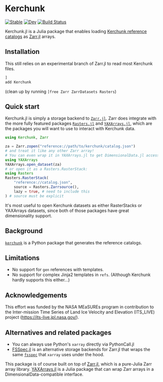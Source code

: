 # Kerchunk

[![Stable](https://img.shields.io/badge/docs-stable-blue.svg)](https://JuliaIO.github.io/Kerchunk.jl/stable/)
[![Dev](https://img.shields.io/badge/docs-dev-blue.svg)](https://JuliaIO.github.io/Kerchunk.jl/dev/)
[![Build Status](https://github.com/JuliaIO/Kerchunk.jl/actions/workflows/CI.yml/badge.svg?branch=main)](https://github.com/JuliaIO/Kerchunk.jl/actions/workflows/CI.yml?query=branch%3Amain)

Kerchunk.jl is a Julia package that enables loading [Kerchunk reference catalogs](https://fsspec.github.io/kerchunk/) as [Zarr.jl](https://github.com/JuliaIO/Zarr.jl) arrays.

## Installation

This still relies on an experimental branch of Zarr.jl to read most Kerchunk files.

```julia
] 
add Kerchunk
```

(clean up by running `]free Zarr ZarrDatasets Rasters`)

## Quick start

Kerchunk.jl is simply a storage backend to [`Zarr.jl`](https://github.com/JuliaIO/Zarr.jl).  Zarr does integrate with the more fully featured packages [`Rasters.jl`](https://github.com/rafaqz/Rasters.jl) and [`YAXArrays.jl`](https://github.com/JuliaDataCubes/YAXArrays.jl), which are the packages you will want to use to interact with Kerchunk data.

```julia
using Kerchunk, Zarr

za = Zarr.zopen("reference://path/to/kerchunk/catalog.json")
# and treat it like any other Zarr array!
# You can even wrap it in YAXArrays.jl to get DimensionalData.jl accessors:
using YAXArrays
YAXArrays.open_dataset(za)
# or open it as a Rasters.RasterStack:
using Rasters
Rasters.RasterStack(
    "reference://catalog.json", 
    source = Rasters.Zarrsource(),
    lazy = true, # need to include this
) # source must be explicit
```

It's most useful to open Kerchunk datasets as either RasterStacks or YAXArrays datasets, since both of those packages have great dimensionality support.

## Background

[`kerchunk`](https://fsspec.github.io/kerchunk/) is a Python package that generates the reference catalogs.

## Limitations
- No support for `gen` references with templates.
- No support for complex Jinja2 templates in `refs`.  (Although Kerchunk hardly supports this either...)

## Acknowledgements

This effort was funded by the NASA MEaSUREs program in contribution to the Inter-mission Time Series of Land Ice Velocity and Elevation (ITS_LIVE) project (https://its-live.jpl.nasa.gov/).

## Alternatives and related packages

- You can always use Python's `xarray` directly via PythonCall.jl
- [FSSpec.jl](https://github.com/asinghvi17/FSSpec.jl) is an alternative storage backends for Zarr.jl that wraps the same [`fsspec`](https://github.com/fsspec/filesystem_spec) that `xarray` uses under the hood.

This package is of course built on top of [Zarr.jl](https://github.com/JuliaIO/Zarr.jl), which is a pure-Julia Zarr array library.
[YAXArrays.jl](https://github.com/JuliaDataCubes/YAXArrays.jl) is a Julia package that can wrap Zarr arrays in a DimensionalData-compatible interface.

